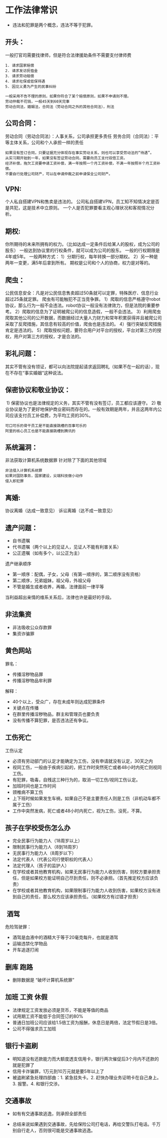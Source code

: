 # 工作法律常识

- 违法和犯罪是两个概念，违法不等于犯罪。

## 开头：
一般打官司需要找律师，但是符合法律援助条件不需要支付律师费

 	1. 请求国家赔偿
 	2. 请求发访抚恤金
 	3. 请求劳动赔偿
 	4. 请求社保或低保待遇
 	5. 因见义勇为产生的民事纠纷

```
一般采用不告不理的原则，如果你符合了某个赔偿原则，如果不申请则不理。
劳动仲裁不花钱，一般45天到60天完事
劳动合同法，婚姻法，合同法（劳动合同之外的其他合同法），刑法
```

## 公司合同：
劳动合同（劳动合同法）：人事关系，公司承担更多责任
劳务合同（合同法）：平等主体关系，公司和个人承担一样的责任

```
如果没有签订合同，只要证据充分体现存在事实劳动关系，则也可以享受劳动法的“待遇”。
从实习期开始到一年，如果没有签证劳动合同，需要向员工支付双倍工资。
经济补偿，拖欠工资要申请工资补偿，满一年按照一个月工资补偿，不满一年按照半个月工资补偿。
不要自行处理公司财产，可以在申请仲裁之前申请保全公司财产。
```

## VPN:
个人私自搭建VPN和售卖是违法的。
公司私自搭建VPN，员工知不知情决定是否是共犯，这是技术中立原则。
一个人是否犯罪要看主观心理状况和客观情况分析。

## 期权:

你所期待的未来所拥有的权力。（比如达成一定条件后给某人的股权，成为公司的股东）
一般达到协议里的行权条件，就可以成为公司的股东。
一般的行权期限是4年或5年。
一般两种方式：
	1）分期行权，每年转换一部分期权。
	2）另一种是两年一变更，满5年后拿到所有。
期权是公司和个人的协商，权力是对等的。
	

## 爬虫：

公民信息安全：凡是对公民信息售卖超过50条就可以定罪，特殊医疗、信息行业超过25条就定罪。
爬虫有可能触犯不正当竞争罪。
	1）爬取的信息严格遵守robot协议，那么行为一般不会违法。robot协议一般没有法律效力，但是法院的重要参考。
	2）爬取的信息为了证明被爬公司的信息造假，一般不会违法。
	3）利用爬虫爬取其他公司的公开数据，而数据经过大量人力财力和常年积累获得并且被爬公司采取了反爬措施，其信息有较高的价值，爬虫也是违法的。
	4）强行突破反爬措施肯定是违法的。
	5）爬取授权问题，要符合用户对平台的授权，平台对第三方的授权，用户对第三方的授权，才是合法的。
	

## 彩礼问题：
其实不管有没有领证，都可以向法院提起请求返回聘礼（如果不在一起的话），现在不存在“事实婚姻”这种说法。
	
## 保密协议和敬业协议：
​	1) 保密协议也是法律规定的义务，其实不管有没有签订，员工都应该遵守。
​	2) 敬业协议是为了更好地保护商业密码而存在的。一般有效期是两年，并且这两年内公司应该支付员工补偿费，为平均工资的30%。

```
可口可乐的骨干员工是不能直接跳槽的百事可乐的
阿里的核心员工也是不能直接跳槽到腾讯的
```

## 系统漏洞：

非法获取计算机系统数据罪
针对除了下面的其他领域

	非法侵入计算机系统罪
	如果对国防事务，国家建设，尖端科技做小动作
	侵入即犯罪

## 离婚:

协议离婚（达成一致意见）
诉讼离婚（达不成一致意见）

## 遗产问题：

- 自书遗嘱
- 代书遗嘱（两个以上的见证人，见证人不能有利害关系）
- 公正遗嘱（如有多个，以公正为主）

遗产继承顺序

- 第一顺序：配偶，子女，父母（有第一顺序的，第二顺序没有资格）
- 第二顺序，兄弟姐妹，祖父母，外祖父母
- 不管是婚生或者收养，再婚，法律面前一律平等

当利益超出亲情的维系关系后，法律也许是最好的手段。

## 非法集资

- 非法吸收公众存款罪
- 集资诈骗罪

## 黄色网站

罪名：

- 传播淫秽物品罪
- 传播淫秽物品牟利罪

解释：

- 40个以上，受众广，存在未成年则达成犯罪条件
- 关键点在传播
- 在群里传播淫秽物品，群主和管理员也要负责
- 没有传播不算犯罪，是否违法还有争议。

## 工伤死亡

工伤认定

- 必须有劳动部门的认定才能确定为工伤，没有申请就没有认定，30天之内
- 视同工伤，一般由于疾病引起的，把工作时突然死亡或者48小时内死亡则视同工伤。
- 有犯罪，吸毒，自残这三种行为的，取消一切工伤/视同工伤认定。
- 加班时间也是工作时间
- 颈椎病不算工伤
- 上下班时候如果发生车祸，如果自己不是主要责任人则是工伤（非机动车都不属于工伤）
- 工作中突然发病，死亡或者48小时内死亡，视为工伤，没死，不算。

## 孩子在学校受伤怎么办

- 完全民事行为能力人（18周岁以上）
- 限制民事行为能力人（8到18周岁）
- 无民事行为能力人（8周岁以下）
- 法定代表人（代表公司行使职权的代表人）
- 法定代理人（孩子的监护人）
- 在学校或者其他教育机构，如果无民事行为能力人收到伤害，则校方要承担责任，但是如果校方能证明自己尽到责任，则不必承担。（首先推定校方应该负责）
- 在学校或者其他教育机构，如果限制事行为能力人收到伤害，如果校方没有进到自己的责任，那么校方应该承担责任。（如果校方有过错才担责）

##  酒驾

危险驾驶罪：

- 酒驾是血液中的酒精大于等于20毫克每升，也就是酒驾
- 运输违禁化学物品
- 开车追逐打闹

## 删库 跑路

- 删除数据是 “破坏计算机系统罪”

## 加班 工资 休假

- 法律规定工资发放必须是货币，不能是等值的商品
- 试用期工资不能低于合同签订的80%
- 普通日加班公司应该给1.5倍工资为报酬，休息日是两倍，法定节假日是3倍。
- 公司不得强求员工加班

## 银行卡盗刷

- 明知道没有还款能力而大额度透支信用卡，银行两次催促后3个月内不还款的就是犯罪了
- 信用卡诈骗罪，1万元到10万元就是要5年以上了
- 被盗刷紧急处理四部曲：1. 紧急挂失卡。2. 赶快办理业务证明卡在自己身上。3. 报警。4. 和银行交涉。

## 交通事故

- 如有有交通事故逃逸，则承担全部责任

- 总结来说如果遇到交通事故，先给保险公司打电话，再给交警队打电话。千万别自行走人，否则很可能是交通事故逃逸。